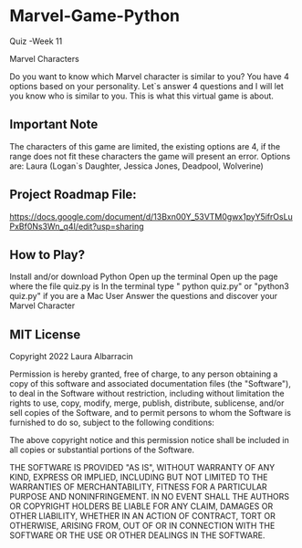 # Marvel-Game-Python
Quiz -Week 11

Marvel Characters

Do you want to know which Marvel character is similar to you?
You have 4 options based on your personality. 
Let`s answer 4 questions and I will let you know who is similar to you. This is what this virtual game is about. 

## Important Note 
The characters of this game are limited, the existing options are 4, if the range does not fit these characters the game will present an error.
Options are: Laura (Logan`s Daughter, Jessica Jones, Deadpool, Wolverine)

## Project Roadmap File: 
https://docs.google.com/document/d/13Bxn00Y_53VTM0gwx1pyY5ifrOsLuPxBf0Ns3Wn_q4I/edit?usp=sharing

## How to Play? 
Install and/or download Python
Open up the terminal
Open up the page where the file quiz.py is
In the terminal type " python quiz.py" or "python3 quiz.py" if you are a Mac User
Answer the questions and discover your Marvel Character

## MIT License
Copyright 2022 Laura Albarracin

Permission is hereby granted, free of charge, to any person obtaining a copy of this software and associated documentation files (the "Software"), to deal in the Software without restriction, including without limitation the rights to use, copy, modify, merge, publish, distribute, sublicense, and/or sell copies of the Software, and to permit persons to whom the Software is furnished to do so, subject to the following conditions:

The above copyright notice and this permission notice shall be included in all copies or substantial portions of the Software.

THE SOFTWARE IS PROVIDED "AS IS", WITHOUT WARRANTY OF ANY KIND, EXPRESS OR IMPLIED, INCLUDING BUT NOT LIMITED TO THE WARRANTIES OF MERCHANTABILITY, FITNESS FOR A PARTICULAR PURPOSE AND NONINFRINGEMENT. IN NO EVENT SHALL THE AUTHORS OR COPYRIGHT HOLDERS BE LIABLE FOR ANY CLAIM, DAMAGES OR OTHER LIABILITY, WHETHER IN AN ACTION OF CONTRACT, TORT OR OTHERWISE, ARISING FROM, OUT OF OR IN CONNECTION WITH THE SOFTWARE OR THE USE OR OTHER DEALINGS IN THE SOFTWARE.

